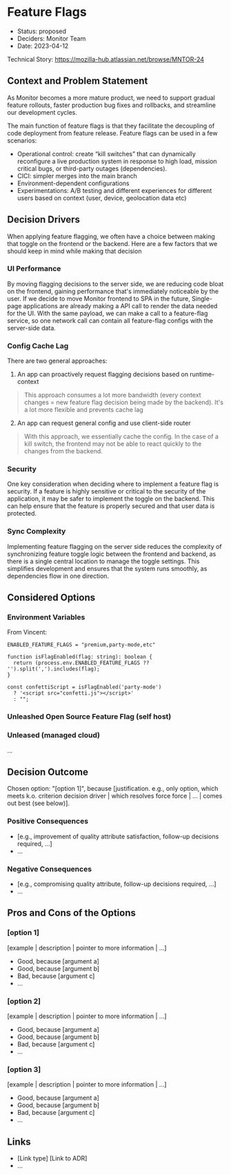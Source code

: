 # Feature Flags

* Status: proposed
* Deciders: Monitor Team
* Date: 2023-04-12

Technical Story: https://mozilla-hub.atlassian.net/browse/MNTOR-24

## Context and Problem Statement

As Monitor becomes a more mature product, we need to support gradual feature rollouts, faster production bug fixes and rollbacks, and streamline our development cycles.

The main function of feature flags is that they facilitate the decoupling of code deployment from feature
release. Feature flags can be used in a few scenarios:
* Operational control: create “kill switches” that can dynamically reconfigure a live production system in response to high load, mission critical bugs, or third-party outages (dependencies).
* CICI: simpler merges into the main branch
* Environment-dependent configurations
* Experimentations: A/B testing and different experiences for different users based on context (user, device, geolocation data etc)

## Decision Drivers <!-- optional -->

When applying feature flagging, we often have a choice between making that toggle on the frontend or the backend. Here are a few factors that we should keep in mind while making that decision

### UI Performance
By moving flagging decisions to the server side, we are reducing code bloat on the frontend, gaining performance that's immediately noticeable by the user. If we decide to move Monitor frontend to SPA in the future, Single-page applications are already making a API call to render the data needed for the UI. With the same payload, we can make a call to a feature-flag service, so one network call can contain all feature-flag configs with the server-side data.

### Config Cache Lag 
There are two general approaches:

1. An app can proactively request flagging decisions based on runtime-context

> This approach consumes a lot more bandwidth (every context changes = new feature flag decision being made by the backend). It's a lot more flexible and prevents cache lag
2. An app can request general config and use client-side router

> With this approach, we essentially cache the config. In the case of a kill switch, the frontend may not be able to react quickly to the changes from the backend.

### Security
One key consideration when deciding where to implement a feature flag is security. If a feature is highly sensitive or critical to the security of the application, it may be safer to implement the toggle on the backend. This can help ensure that the feature is properly secured and that user data is protected.

### Sync Complexity
Implementing feature flagging on the server side reduces the complexity of synchronizing feature toggle logic between the frontend and backend, as there is a single central location to manage the toggle settings. This simplifies development and ensures that the system runs smoothly, as dependencies flow in one direction.

## Considered Options

### Environment Variables
From Vincent:
```
ENABLED_FEATURE_FLAGS = "premium,party-mode,etc"

function isFlagEnabled(flag: string): boolean {
  return (process.env.ENABLED_FEATURE_FLAGS ?? '').split(',').includes(flag);
}

const confettiScript = isFlagEnabled('party-mode')
  ? '<script src="confetti.js"></script>'
  : "";
```

### Unleashed Open Source Feature Flag (self host)

### Unleased (managed cloud)


...

## Decision Outcome

Chosen option: "[option 1]", because [justification. e.g., only option, which meets k.o. criterion decision driver | which resolves force force | … | comes out best (see below)].

### Positive Consequences <!-- optional -->

* [e.g., improvement of quality attribute satisfaction, follow-up decisions required, …]
* …

### Negative Consequences <!-- optional -->

* [e.g., compromising quality attribute, follow-up decisions required, …]
* …

## Pros and Cons of the Options <!-- optional -->

### [option 1]

[example | description | pointer to more information | …] <!-- optional -->

* Good, because [argument a]
* Good, because [argument b]
* Bad, because [argument c]
* … <!-- numbers of pros and cons can vary -->

### [option 2]

[example | description | pointer to more information | …] <!-- optional -->

* Good, because [argument a]
* Good, because [argument b]
* Bad, because [argument c]
* … <!-- numbers of pros and cons can vary -->

### [option 3]

[example | description | pointer to more information | …] <!-- optional -->

* Good, because [argument a]
* Good, because [argument b]
* Bad, because [argument c]
* … <!-- numbers of pros and cons can vary -->

## Links <!-- optional -->

* [Link type] [Link to ADR] <!-- example: Refined by [ADR-0005](0005-example.md) -->
* … <!-- numbers of links can vary -->

